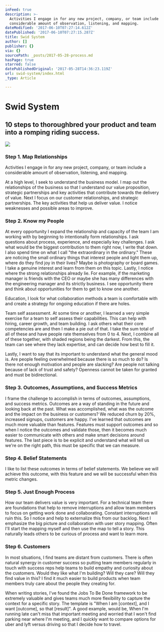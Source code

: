 ```yaml
---
inFeed: true
description: >-
  Activities I engage in for any new project, company, or team include a
  considerable amount of observation, listening, and mapping.
dateModified: '2017-06-10T07:27:14.612Z'
datePublished: '2017-06-10T07:27:15.287Z'
title: Swid System
author: []
publisher: {}
via: {}
sourcePath: _posts/2017-05-28-process.md
hasPage: true
starred: false
datePublishedOriginal: '2017-05-28T14:36:23.119Z'
url: swid-system/index.html
_type: Article

---
```

# Swid System

## 10 steps to thoroughbred your product and team into a romping riding success.
![](https://the-grid-user-content.s3-us-west-2.amazonaws.com/f3b8ed80-68d7-4ea6-b028-d2d8cb5bc821.jpg)

### Step 1\. Map Relationships

Activities I engage in for any new project, company, or team include a considerable amount of observation, listening, and mapping.

At a high level, I seek to understand the business model. I map out the relationships of the business so that I understand our value proposition, strategic partnerships and key activities that contribute towards the delivery of value. Next I focus on our customer relationships, and strategic partnerships. The key activities that help us deliver value. I notice weaknesses and possible areas to improve.

### Step 2\. Know my People

At every opportunity I expand the relationship and capacity of the team I am working with by beginning to intentionally form relationships. I ask questions about process, experience, and especially key challenges. I ask what would be the biggest contribution to them right now, I write that down. I also spend time on what I call "the extraordinary in the ordinary." These are noticing the small ordinary things that interest people and light them up, where do they find joy in their lives? Maybe is photography or board games. I take a genuine interest and learn from them on this topic. Lastly, I notice where the strong relationships already lie. For example, if the marketing manager is friends with the CEO or maybe she has many differences with the engineering manager and its strictly business. I see opportunity there and think about opportunities for them to get to know one another.

Education, I look for what collaboration methods a team is comfortable with and create a strategy for ongoing education if there are holes.

Team self assessment. At some time or another, I learned a very simple exercise for a team to self assess their capabilities. This can help with hiring, career growth, and team building. I ask others what their core competencies are and then I make a pie out of that. I take the sum total of all of these and have people rate themselves from 0 to 4\. Next, I combine all of these together, with shaded regions being the darkest. From this, the team can see where they lack expertise, and can decide how best to fill it.

Lastly, I want to say that its important to understand what the general mood is. Are people feeling overwhelmed because there is so much to do? Is there not enough motivation and people are slacking? Are people not talking because of lack of trust and safety? Openness cannot be taken for granted and must be bidirectional.

### Step 3\. Outcomes, Assumptions, and Success Metrics

I frame the challenge to accomplish in terms of outcomes, assumptions, and success metrics. Outcomes are a way of standing in the future and looking back at the past. What was accomplished, what was the outcome and the impact on the business or customers? We reduced churn by 20%, increased signups, customers are happy. I've learned that outcomes are much more valuable than features. Features must support outcomes and so when I notice the outcomes and validate those, then it becomes much easier to communicate with others and make smart decisions around features. The last piece is to be explicit and understand what will tell us we're on the right path, this must be specific that we can measure.

### Step 4\. Belief Statements

I like to list these outcomes in terms of belief statements. We believe we will achieve this outcome, with this feature and we will be successful when this metric changes.

### Step 5\. Just Enough Process

How our team delivers value is very important. For a technical team there are foundations that help to remove interruptions and allow team members to focus on getting work done and collaborating. Constant interruptions will ruin this. So I notice and help to externalize this from our backlog. Next I emphasize the big picture and collaboration with user story mapping. Often I'll start the mapping myself and then use the map to tell a story. This naturally leads others to be curious of process and want to learn more.

### Step 6\. Customers

In most situations, I find teams are distant from customers. There is often natural synergy in customer success so putting team members regularly in touch with success reps help teams to build empathy and curiosity about the customers. Would they like what I'm building? Will they care? Will they find value in this? I find it much easier to build products when team members truly care about the people they creating for.

When writing stories, I've found the Jobs To Be Done framework to be extremely valuable and gives teams much more flexibility to capture the context for a specific story. The template is "When I am \[context\], and I want \[outcome\], so that \[result\]". A good example, would be, When I'm running late can't miss that important meeting and worried that I won't find parking near where I'm meeting, and I quickly want to compare options for uber and lyft versus driving so that I decide how to travel.